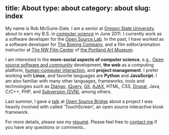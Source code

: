 title: About
type: about
category: about
slug: index
---
My name is Rob McGuire-Dale. I am a senior at [Oregon State University][osu] about to earn my B.S. in [computer science][compsci] in June 2011. I currently work as a software developer for the [Open Source Lab][osl]. In the past, I have worked as a software developer for [The Boeing Company][boeing], and a film editor/animation instructor at [The NW Film Center][nwfc] of [the Portland Art Museum][artmuseum].

I am interested in the **more-social aspects of computer science**, e.g., [Open source software and community][opensource] development, **the web** as a computing platform, [human-computer interaction][hci], and **project management**. I prefer working with **Linux**, and favorite languages are **Python** and **JavaScript**. I am also familiar with many other languages, frameworks, tools and technologies such as [Django][django], [jQuery][jquery], [Git][git], [AJAX][ajax], HTML, CSS, [Drupal][drupal], Java, C/C++, PHP, and [Subversion (SVN)][svn], among others.
    
Last summer, I gave a [talk][osbridge_talk] at [Open Source Bridge][osbridge] about a project I was heavily involved with called 'TouchScreen', an open source interactive kiosk framework.

For more details, please see my [r&eacute;sum&eacute;][resume]. Please feel free to [contact me][contact] if you have any questions or comments..

[osu]:http://oregonstate.edu
[compsci]:http://en.wikipedia.org/wiki/computer_science
[osl]:http://osuosl.org
[opensource]:http://en.wikipedia.org/wiki/open_source
[mhcc]:http://mhcc.edu
[boeing]:http://boeing.com
[nwfc]:http://nwfilm.org
[artmuseum]:http://portlandartmuseum.org
[osbridge_talk]:http://opensourcebridge.org/sessions/404
[osbridge]:http://opensourcebridge.org
[jquery]:http://jquery.org
[ajax]:http://en.wikipedia.org/wiki/Ajax_(programming)
[django]:https://www.djangoproject.com
[drupal]:http://drupal.org
[git]:http://git-scm.com
[svn]:http://subversion.tigris.org
[resume]:/docs/McGuire-Dale,Rob_resume.pdf
[contact]:/contact
[hci]:http://en.wikipedia.org/wiki/Human%E2%80%93computer_interaction
